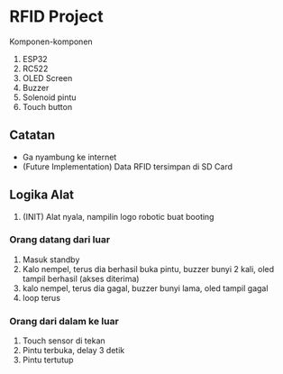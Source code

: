 # RFID Project

Komponen-komponen

1. ESP32
2. RC522
3. OLED Screen
4. Buzzer
5. Solenoid pintu
6. Touch button

## Catatan

- Ga nyambung ke internet
- (Future Implementation) Data RFID tersimpan di SD Card

## Logika Alat

1.  (INIT) Alat nyala, nampilin logo robotic buat booting

### Orang datang dari luar

1. Masuk standby
2. Kalo nempel, terus dia berhasil buka pintu, buzzer bunyi 2 kali, oled tampil berhasil (akses diterima)
3. kalo nempel, terus dia gagal, buzzer bunyi lama, oled tampil gagal
4. loop terus

### Orang dari dalam ke luar

1. Touch sensor di tekan
2. Pintu terbuka, delay 3 detik
3. Pintu tertutup
